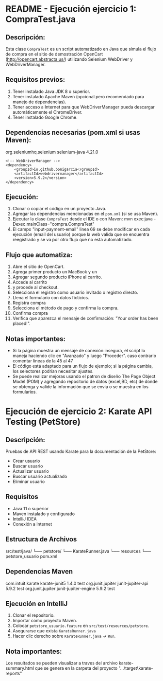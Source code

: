 README - Ejecución ejercicio 1: CompraTest.java
===============================================

Descripción:
------------
Esta clase `CompraTest` es un script automatizado en Java que simula el flujo de compra en el sitio de demostración
OpenCart (http://opencart.abstracta.us/) utilizando Selenium WebDriver y WebDriverManager.

Requisitos previos:
-------------------
1. Tener instalado Java JDK 8 o superior.
2. Tener instalado Apache Maven (opcional pero recomendado para manejo de dependencias).
3. Tener acceso a Internet para que WebDriverManager pueda descargar automáticamente el ChromeDriver.
4. Tener instalado Google Chrome.

Dependencias necesarias (pom.xml si usas Maven):
------------------------------------------------
<dependencies>
    <!-- Selenium Java -->
    <dependency>
        <groupId>org.seleniumhq.selenium</groupId>
        <artifactId>selenium-java</artifactId>
        <version>4.21.0</version>
    </dependency>

    <!-- WebDriverManager -->
    <dependency>
        <groupId>io.github.bonigarcia</groupId>
        <artifactId>webdrivermanager</artifactId>
        <version>5.9.2</version>
    </dependency>
</dependencies>

Ejecución:
----------
1. Clonar o copiar el código en un proyecto Java.
2. Agregar las dependencias mencionadas en el `pom.xml` (si se usa Maven).
3. Ejecutar la clase `CompraTest` desde el IDE o con Maven:
   mvn exec:java -Dexec.mainClass="compra.CompraTest"
4. El campo "input-payment-email" linea 69 se debe modificar en cada ejecución (email del usuario) porque la web valida que se encuentra reegistrado y se va por otro flujo que no esta automatizado.

Flujo que automatiza:
----------------------
1. Abre el sitio de OpenCart.
2. Agrega primer producto un MacBook y un
3. Agregar segundo producto iPhone al carrito.
4. Accede al carrito
5. y procede al checkout.
6. Selecciona el registro como usuario invitado o registro directo.
7. Llena el formulario con datos ficticios.
8. Registra compra
9. Selecciona el método de pago y confirma la compra.
10. Confirma compra
11. Verifica que aparezca el mensaje de confirmación: "Your order has been placed!".

Notas importantes:
-------------------
- Si la página muestra un mensaje de conexión insegura, el script lo maneja haciendo clic en "Avanzado" y luego "Proceder". caso contrario comentar lineas de la 45 al 47
- El código está adaptado para un flujo de ejemplo; si la página cambia, los selectores podrían necesitar ajustes.
- Se puede realizar mejoras usando el patron de diseño The Page Object Model (POM) y agregando repositorio de datos (excel,BD, etc) de donde se obtenga y valide la información que se envia o se muestra en los formularios.


Ejecución de ejercicio 2: Karate API Testing (PetStore)
=======================================================

Descripción:
------------
Pruebas de API REST usando Karate para la documentación de la PetStore:
- Crear usuario
- Buscar usuario
- Actualizar usuario
- Buscar usuario actualizado
- Eliminar usuario

Requisitos
-----------

- Java 11 o superior
- Maven instalado y configurado
- IntelliJ IDEA
- Conexión a Internet

Estructura de Archivos
-----------------------

src/test/java/
  └── petstore/
       └── KarateRunner.java
    └── resources
            └── petstore_usuario
pom.xml

Dependencias Maven
----------------------
<dependencies>
    <!-- Karate -->
    <dependency>
        <groupId>com.intuit.karate</groupId>
        <artifactId>karate-junit5</artifactId>
        <version>1.4.0</version>
        <scope>test</scope>
    </dependency>
    <!-- JUnit 5 -->
    <dependency>
        <groupId>org.junit.jupiter</groupId>
        <artifactId>junit-jupiter-api</artifactId>
        <version>5.9.2</version>
        <scope>test</scope>
    </dependency>
    <dependency>
        <groupId>org.junit.jupiter</groupId>
        <artifactId>junit-jupiter-engine</artifactId>
        <version>5.9.2</version>
        <scope>test</scope>
    </dependency>
</dependencies>

Ejecución en IntelliJ
---------------------

1. Clonar el repositorio.
2. Importar como proyecto Maven.
3. Colocar `petstore_usuario.feature` en `src/test/resources/petstore`.
4. Asegurarse que exista `KarateRunner.java` 
5. Hacer clic derecho sobre `KarateRunner.java` → `Run`.

Nota importantes:
------------------
Los resultados se pueden visualizar a traves del archivo karate-summary.html que se genera en la carpeta del proyecto "...\target\karate-reports"
